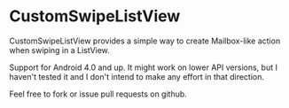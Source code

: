 # CustomSwipeListView

CustomSwipeListView provides a simple way to create Mailbox-like action when swiping in a ListView. 

Support for Android 4.0 and up. It might work on lower API versions, but I haven't tested it and I don't intend to make any effort in that direction.

Feel free to fork or issue pull requests on github.


